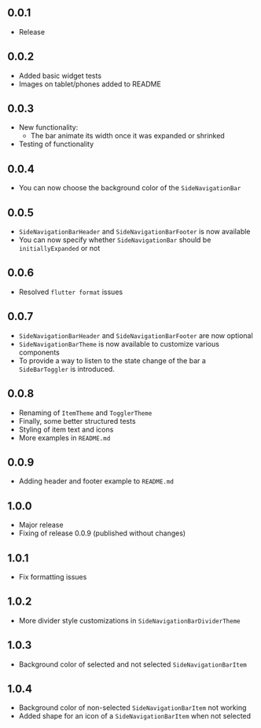 ## 0.0.1

* Release

## 0.0.2
* Added basic widget tests
* Images on tablet/phones added to README

## 0.0.3
* New functionality: 
    - The bar animate its width once it was expanded or shrinked
* Testing of functionality

## 0.0.4
* You can now choose the background color of the `SideNavigationBar`

## 0.0.5
* ``SideNavigationBarHeader`` and ``SideNavigationBarFooter`` is now available
* You can now specify whether ``SideNavigationBar`` should be ``initiallyExpanded`` or not

## 0.0.6
* Resolved ``flutter format`` issues

## 0.0.7
* ``SideNavigationBarHeader`` and ``SideNavigationBarFooter`` are now optional
* ``SideNavigationBarTheme`` is now available to customize various components
* To provide a way to listen to the state change of the bar a ``SideBarToggler`` is introduced.

## 0.0.8
* Renaming of ```ItemTheme``` and ```TogglerTheme```
* Finally, some better structured tests
* Styling of item text and icons
* More examples in ```README.md```

## 0.0.9
* Adding header and footer example to ```README.md```

## 1.0.0
* Major release
* Fixing of release 0.0.9 (published without changes)

## 1.0.1
* Fix formatting issues

## 1.0.2
* More divider style customizations in ```SideNavigationBarDividerTheme```

## 1.0.3
* Background color of selected and not selected ``SideNavigationBarItem``

## 1.0.4
* Background color of non-selected ``SideNavigationBarItem`` not working
* Added shape for an icon of a ``SideNavigationBarItem`` when not selected